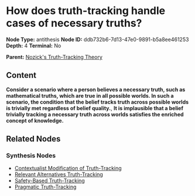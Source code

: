 # How does truth-tracking handle cases of necessary truths?

**Node Type:** antithesis
**Node ID:** ddb732b6-7d13-47e0-9891-b5a8ee461253
**Depth:** 4
**Terminal:** No

**Parent:** [Nozick's Truth-Tracking Theory](nozicks-truth-tracking-theory-synthesis-709d12c0-1fbd-4096-a157-2582e714178e.md)

## Content

**Consider a scenario where a person believes a necessary truth, such as mathematical truths, which are true in all possible worlds. In such a scenario, the condition that the belief tracks truth across possible worlds is trivially met regardless of belief quality.**, **It is implausible that a belief trivially tracking a necessary truth across worlds satisfies the enriched concept of knowledge.**

## Related Nodes

### Synthesis Nodes

- [Contextualist Modification of Truth-Tracking](contextualist-modification-of-truth-tracking-synthesis-dab2168a-d1b9-4424-8a93-06ca76e0c939.md)
- [Relevant Alternatives Truth-Tracking](relevant-alternatives-truth-tracking-synthesis-572148a3-2781-4348-8b20-b67788d78581.md)
- [Safety-Based Truth-Tracking](safety-based-truth-tracking-synthesis-ca9b7533-5f0f-42ea-a91c-3712684a02b5.md)
- [Pragmatic Truth-Tracking](pragmatic-truth-tracking-synthesis-90a484e7-fd3c-47f7-a627-fa33bb10d217.md)
